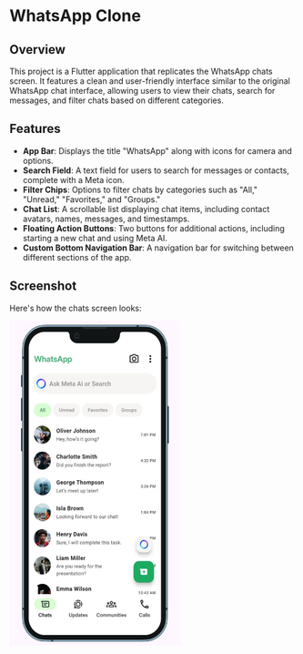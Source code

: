 # WhatsApp Clone

## Overview

This project is a Flutter application that replicates the WhatsApp chats screen. It features a clean and user-friendly interface similar to the original WhatsApp chat interface, allowing users to view their chats, search for messages, and filter chats based on different categories.

## Features

- **App Bar**: Displays the title "WhatsApp" along with icons for camera and options.
- **Search Field**: A text field for users to search for messages or contacts, complete with a Meta icon.
- **Filter Chips**: Options to filter chats by categories such as "All," "Unread," "Favorites," and "Groups."
- **Chat List**: A scrollable list displaying chat items, including contact avatars, names, messages, and timestamps.
- **Floating Action Buttons**: Two buttons for additional actions, including starting a new chat and using Meta AI.
- **Custom Bottom Navigation Bar**: A navigation bar for switching between different sections of the app.

## Screenshot

Here's how the chats screen looks:

<img src="assets/whatsapp_chats_view.png" alt="WhatsApp Chats Screen" width="300" height="570">